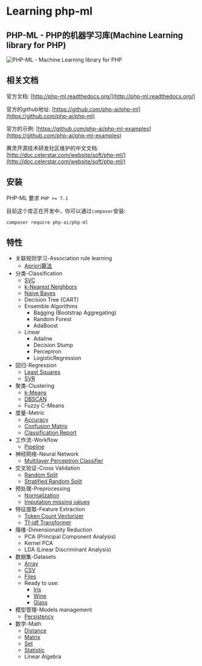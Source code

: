 # Learning php-ml

## PHP-ML - PHP的机器学习库(Machine Learning library for PHP)

![PHP-ML - Machine Learning library for PHP](https://raw.githubusercontent.com/php-ai/php-ml/master/docs/assets/php-ml-logo.png)

## 相关文档

官方文档: [http://php-ml.readthedocs.org/](http://php-ml.readthedocs.org/)

官方的github地址: [https://github.com/php-ai/php-ml](https://github.com/php-ai/php-ml)

官方的示例: [https://github.com/php-ai/php-ml-examples](https://github.com/php-ai/php-ml-examples)

赛灵开源技术研发社区维护的中文文档: [http://doc.celerstar.com/website/soft/php-ml/](http://doc.celerstar.com/website/soft/php-ml/)

## 安装
PHP-ML 要求 `PHP >= 7.1`

目前这个库正在开发中，你可以通过`composer`安装:

```
composer require php-ai/php-ml
```

## 特性

* 关联规则学习-Association rule learning
    * [Apriori算法](./docs/apriori.md)
* 分类-Classification
    * [SVC](http://php-ml.readthedocs.io/en/latest/machine-learning/classification/svc/)
    * [k-Nearest Neighbors](http://php-ml.readthedocs.io/en/latest/machine-learning/classification/k-nearest-neighbors/)
    * [Naive Bayes](http://php-ml.readthedocs.io/en/latest/machine-learning/classification/naive-bayes/)
    * Decision Tree (CART)
    * Ensemble Algorithms
        * Bagging (Bootstrap Aggregating)
        * Random Forest
        * AdaBoost
    * Linear
        * Adaline
        * Decision Stump
        * Perceptron
        * LogisticRegression
* 回归-Regression
    * [Least Squares](http://php-ml.readthedocs.io/en/latest/machine-learning/regression/least-squares/)
    * [SVR](http://php-ml.readthedocs.io/en/latest/machine-learning/regression/svr/)
* 聚类-Clustering
    * [k-Means](http://php-ml.readthedocs.io/en/latest/machine-learning/clustering/k-means/)
    * [DBSCAN](http://php-ml.readthedocs.io/en/latest/machine-learning/clustering/dbscan/)
    * Fuzzy C-Means
* 度量-Metric
    * [Accuracy](http://php-ml.readthedocs.io/en/latest/machine-learning/metric/accuracy/)
    * [Confusion Matrix](http://php-ml.readthedocs.io/en/latest/machine-learning/metric/confusion-matrix/)
    * [Classification Report](http://php-ml.readthedocs.io/en/latest/machine-learning/metric/classification-report/)
* 工作流-Workflow
    * [Pipeline](http://php-ml.readthedocs.io/en/latest/machine-learning/workflow/pipeline)
* 神经网络-Neural Network
    * [Multilayer Perceptron Classifier](http://php-ml.readthedocs.io/en/latest/machine-learning/neural-network/multilayer-perceptron-classifier/)
* 交叉验证-Cross Validation
    * [Random Split](http://php-ml.readthedocs.io/en/latest/machine-learning/cross-validation/random-split/)
    * [Stratified Random Split](http://php-ml.readthedocs.io/en/latest/machine-learning/cross-validation/stratified-random-split/)
* 预处理-Preprocessing
    * [Normalization](http://php-ml.readthedocs.io/en/latest/machine-learning/preprocessing/normalization/)
    * [Imputation missing values](http://php-ml.readthedocs.io/en/latest/machine-learning/preprocessing/imputation-missing-values/)
* 特征提取-Feature Extraction
    * [Token Count Vectorizer](http://php-ml.readthedocs.io/en/latest/machine-learning/feature-extraction/token-count-vectorizer/)
    * [Tf-idf Transformer](http://php-ml.readthedocs.io/en/latest/machine-learning/feature-extraction/tf-idf-transformer/)
* 降维-Dimensionality Reduction
    * PCA (Principal Component Analysis)
    * Kernel PCA
    * LDA (Linear Discriminant Analysis)
* 数据集-Datasets
    * [Array](http://php-ml.readthedocs.io/en/latest/machine-learning/datasets/array-dataset/)
    * [CSV](http://php-ml.readthedocs.io/en/latest/machine-learning/datasets/csv-dataset/)
    * [Files](http://php-ml.readthedocs.io/en/latest/machine-learning/datasets/files-dataset/)
    * Ready to use:
        * [Iris](http://php-ml.readthedocs.io/en/latest/machine-learning/datasets/demo/iris/)
        * [Wine](http://php-ml.readthedocs.io/en/latest/machine-learning/datasets/demo/wine/)
        * [Glass](http://php-ml.readthedocs.io/en/latest/machine-learning/datasets/demo/glass/)
* 模型管理-Models management
    * [Persistency](http://php-ml.readthedocs.io/en/latest/machine-learning/model-manager/persistency/)
* 数学-Math
    * [Distance](http://php-ml.readthedocs.io/en/latest/math/distance/)
    * [Matrix](http://php-ml.readthedocs.io/en/latest/math/matrix/)
    * [Set](http://php-ml.readthedocs.io/en/latest/math/set/)
    * [Statistic](http://php-ml.readthedocs.io/en/latest/math/statistic/)
	* Linear Algebra


